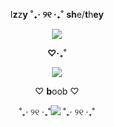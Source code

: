 <html>
 <div align="center"> <p>I<b>z</b>z<b>y</b>  <b> ˚₊‧ ୨୧ ‧₊˚</b>  <b>sh</b>e/<b>t</b>h<b>ey</b> </p> <img src="https://external-media.spacehey.net/media/slA-rev0NXN4zWpS4FX1upLjmLFEwO_C3xWF1jqpjnWw=/https://64.media.tumblr.com/83d3dafdf555ac54b55a4eb6792737b0/3ddca5e197d381a3-b2/s1280x1920/81b039cdbe7a73af40a78ddc18df85b5a2269541.gifv"> 
  <p> <b>♡‧₊˚‎</b> </p>
  <p> <img src="https://maguro.carrd.co/assets/images/gallery02/3fc1dc1f.gif?v=10cf7dfb"></p>
   <p align="center">  ♡ <b>b</b>o<b></b>ob ♡  </p>
 </div>
<div align="center"><p> ˚₊‧ ୨୧ ‧₊˚<img src="https://64.media.tumblr.com/a64ee2efed6f798d8e80381793e5a83a/7cf915f60095705b-10/s250x400/5c76e7bb46f4f582501fdb70675cdaeb19453251.gifv"> ˚₊‧ ୨୧ ‧₊˚</p> 
</html>
